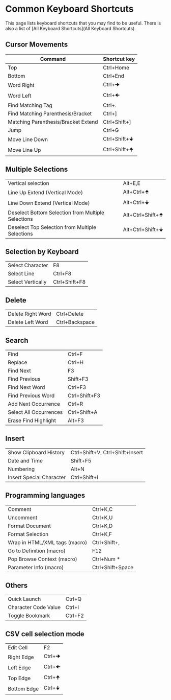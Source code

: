 # Common Keyboard Shortcuts

This page lists keyboard shortcuts that you may find to be useful. There is also a list of [All Keyboard Shortcuts](All Keyboard Shortcuts).

## Cursor Movements
Command | Shortcut key
--|--
Top|Ctrl+Home
Bottom|Ctrl+End
Word Right|Ctrl+🠊
Word Left|Ctrl+🠈
Find Matching Tag|Ctrl+.
Find Matching Parenthesis/Bracket|Ctrl+]
Matching Parenthesis/Bracket Extend|Ctrl+Shift+]
Jump|Ctrl+G
Move Line Down|Ctrl+Shift+🠋
Move Line Up|Ctrl+Shift+🠉

## Multiple Selections

| | |
--|--
Vertical selection | Alt+E,E 
Line Up Extend (Vertical Mode)|Alt+Ctrl+🠉
Line Down Extend (Vertical Mode)|Alt+Ctrl+🠋
Deselect Bottom Selection from Multiple Selections|Alt+Ctrl+Shift+🠉
Deselect Top Selection from Multiple Selections|Alt+Ctrl+Shift+🠋

## Selection by Keyboard

| | |
--|--
Select Character|F8
Select Line|Ctrl+F8
Select Vertically|Ctrl+Shift+F8

## Delete

| | |
--|--
Delete Right Word|Ctrl+Delete
Delete Left Word|Ctrl+Backspace

## Search

| | |
--|--
Find|Ctrl+F
Replace|Ctrl+H
Find Next|F3
Find Previous|Shift+F3
Find Next Word|Ctrl+F3
Find Previous Word|Ctrl+Shift+F3
Add Next Occurrence|Ctrl+R
Select All Occurrences|Ctrl+Shift+A
Erase Find Highlight|Alt+F3

## Insert

| | |
--|--
Show Clipboard History|Ctrl+Shift+V, Ctrl+Shift+Insert
Date and Time|Shift+F5
Numbering|Alt+N
Insert Special Character|Ctrl+Shift+I

## Programming languages

| | |
--|--
Comment|Ctrl+K,C
Uncomment|Ctrl+K,U
Format Document|Ctrl+K,D
Format Selection|Ctrl+K,F
Wrap in HTML/XML tags  (macro)|Ctrl+Shift+,
Go to Definition (macro)|F12
Pop Browse Context (macro)|Ctrl+Num *
Parameter Info (macro)|Ctrl+Shift+Space

## Others

| | |
--|--
Quick Launch|Ctrl+Q
Character Code Value|Ctrl+I
Toggle Bookmark|Ctrl+F2

## CSV cell selection mode

| | |
--|--
Edit Cell|F2
Right Edge|Ctrl+🠊
Left Edge|Ctrl+🠈
Top Edge|Ctrl+🠉
Bottom Edge|Ctrl+🠋